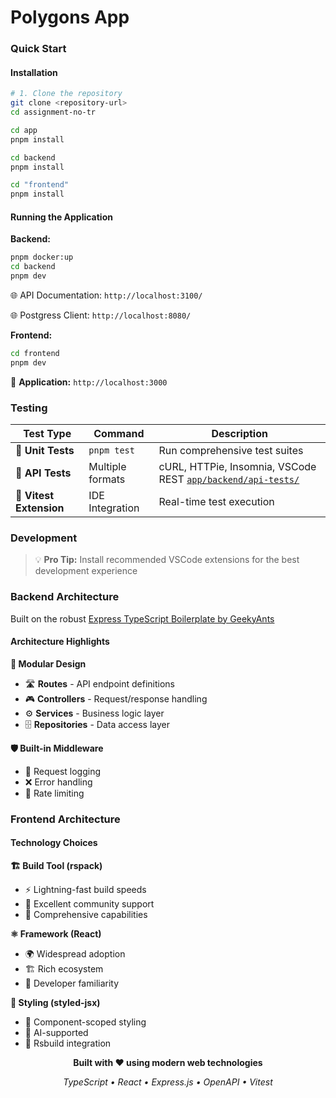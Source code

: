 # Polygons App

### Quick Start

#### Installation

```bash
# 1. Clone the repository
git clone <repository-url>
cd assignment-no-tr

cd app
pnpm install

cd backend
pnpm install

cd "frontend"
pnpm install
```

#### Running the Application

**Backend:**

```bash
pnpm docker:up
cd backend
pnpm dev
```

🌐 API Documentation: `http://localhost:3100/`

🌐 Postgress Client: `http://localhost:8080/`

**Frontend:**

```bash
cd frontend
pnpm dev
```

🎨 **Application:** `http://localhost:3000`

### Testing

<div align="left">

| Test Type               | Command          | Description                                                                            |
| ----------------------- | ---------------- | -------------------------------------------------------------------------------------- |
| 🧪 **Unit Tests**       | `pnpm test`      | Run comprehensive test suites                                                          |
| 🔌 **API Tests**        | Multiple formats | cURL, HTTPie, Insomnia, VSCode REST [`app/backend/api-tests/`](app/backend/api-tests/) |
| 🎯 **Vitest Extension** | IDE Integration  | Real-time test execution                                                               |

</div>

### Development

> 💡 **Pro Tip:** Install recommended VSCode extensions for the best development experience

### Backend Architecture

Built on the robust [Express TypeScript Boilerplate by GeekyAnts](https://github.com/GeekyAnts/express-typescript)

#### Architecture Highlights

**🎯 Modular Design**

- 🛣️ **Routes** - API endpoint definitions
- 🎮 **Controllers** - Request/response handling
- ⚙️ **Services** - Business logic layer
- 🗄️ **Repositories** - Data access layer

**🛡️ Built-in Middleware**

- 📝 Request logging
- ❌ Error handling
- 🚦 Rate limiting

### Frontend Architecture

#### Technology Choices

**🏗️ Build Tool (rspack)**

- ⚡ Lightning-fast build speeds
- 🌟 Excellent community support
- 🔧 Comprehensive capabilities

**⚛️ Framework (React)**

- 🌍 Widespread adoption
- 🏗️ Rich ecosystem
- 👥 Developer familiarity

**💅 Styling (styled-jsx)**

- 🎯 Component-scoped styling
- 🤖 AI-supported
- 🔧 Rsbuild integration

<div align="center">

**Built with ❤️ using modern web technologies**

_TypeScript • React • Express.js • OpenAPI • Vitest_

</div>
